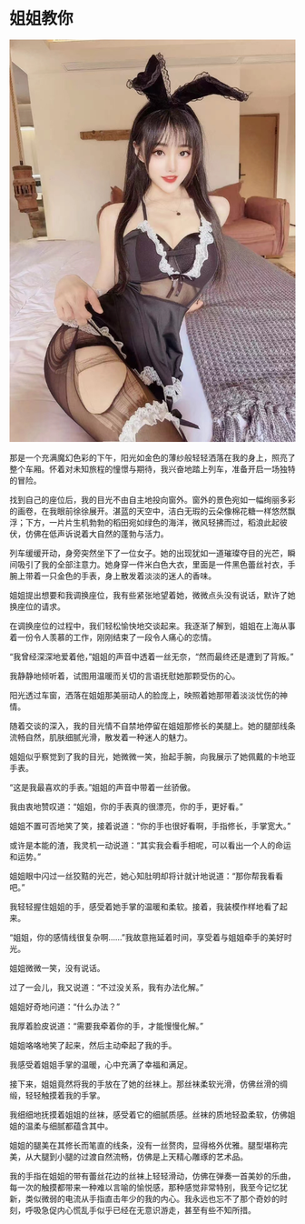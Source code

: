 # 姐姐教你

![](/assets/04/sister.jpg)

那是一个充满魔幻色彩的下午，阳光如金色的薄纱般轻轻洒落在我的身上，照亮了整个车厢。怀着对未知旅程的憧憬与期待，我兴奋地踏上列车，准备开启一场独特的冒险。

找到自己的座位后，我的目光不由自主地投向窗外。窗外的景色宛如一幅绚丽多彩的画卷，在我眼前徐徐展开。湛蓝的天空中，洁白无瑕的云朵像棉花糖一样悠然飘浮；下方，一片片生机勃勃的稻田宛如绿色的海洋，微风轻拂而过，稻浪此起彼伏，仿佛在低声诉说着大自然的蓬勃与活力。

列车缓缓开动，身旁突然坐下了一位女子。她的出现犹如一道璀璨夺目的光芒，瞬间吸引了我的全部注意力。她身穿一件米白色大衣，里面是一件黑色蕾丝衬衣，手腕上带着一只金色的手表，身上散发着淡淡的迷人的香味。

姐姐提出想要和我调换座位，我有些紧张地望着她，微微点头没有说话，默许了她换座位的请求。

在调换座位的过程中，我们轻松愉快地交谈起来。我逐渐了解到，姐姐在上海从事着一份令人羡慕的工作，刚刚结束了一段令人痛心的恋情。

“我曾经深深地爱着他，”姐姐的声音中透着一丝无奈，“然而最终还是遭到了背叛。”

我静静地倾听着，试图用温暖而关切的言语抚慰她那颗受伤的心。

阳光透过车窗，洒落在姐姐那美丽动人的脸庞上，映照着她那带着淡淡忧伤的神情。

随着交谈的深入，我的目光情不自禁地停留在姐姐那修长的美腿上。她的腿部线条流畅自然，肌肤细腻光滑，散发着一种迷人的魅力。

姐姐似乎察觉到了我的目光，她微微一笑，抬起手腕，向我展示了她佩戴的卡地亚手表。

“这是我最喜欢的手表。”姐姐的声音中带着一丝骄傲。

我由衷地赞叹道：“姐姐，你的手表真的很漂亮，你的手，更好看。”

姐姐不置可否地笑了笑，接着说道：“你的手也很好看啊，手指修长，手掌宽大。”

或许是本能的渣，我灵机一动说道：“其实我会看手相呢，可以看出一个人的命运和运势。”

姐姐眼中闪过一丝狡黠的光芒，她心知肚明却将计就计地说道：“那你帮我看看吧。”

我轻轻握住姐姐的手，感受着她手掌的温暖和柔软。接着，我装模作样地看了起来。

“姐姐，你的感情线很复杂啊……”我故意拖延着时间，享受着与姐姐牵手的美好时光。

姐姐微微一笑，没有说话。

过了一会儿，我又说道：“不过没关系，我有办法化解。”

姐姐好奇地问道：“什么办法？”

我厚着脸皮说道：“需要我牵着你的手，才能慢慢化解。”

姐姐咯咯地笑了起来，然后主动牵起了我的手。

我感受着姐姐手掌的温暖，心中充满了幸福和满足。

接下来，姐姐竟然将我的手放在了她的丝袜上。那丝袜柔软光滑，仿佛丝滑的绸缎，轻轻触摸着我的手掌。

我细细地抚摸着姐姐的丝袜，感受着它的细腻质感。丝袜的质地轻盈柔软，仿佛姐姐的温柔与细腻都蕴含其中。

姐姐的腿美在其修长而笔直的线条，没有一丝赘肉，显得格外优雅。腿型堪称完美，从大腿到小腿的过渡自然流畅，仿佛是上天精心雕琢的艺术品。

我的手指在姐姐的带有蕾丝花边的丝袜上轻轻滑动，仿佛在弹奏一首美妙的乐曲，每一次的触摸都带来一种难以言喻的愉悦感，那种感觉非常特别，我至今记忆犹新，类似微弱的电流从手指直击年少的我的内心。我永远也忘不了那个奇妙的时刻，呼吸急促内心慌乱手似乎已经在无意识游走，甚至有些不知所措。


